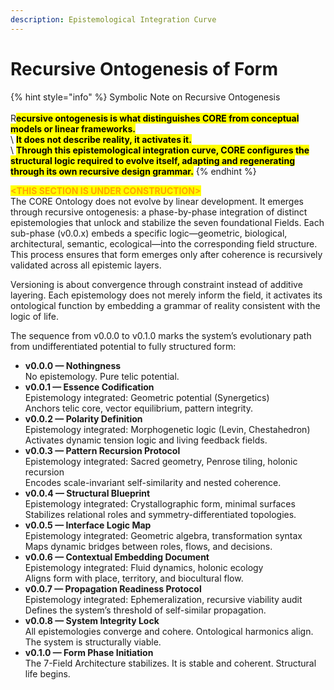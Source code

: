 ```yaml
---
description: Epistemological Integration Curve
---
```


# Recursive Ontogenesis of Form

{% hint style="info" %}
Symbolic Note on Recursive Ontogenesis\
\
R<mark style="color:$info;">**ecursive ontogenesis is what distinguishes CORE from conceptual models or linear frameworks.**</mark> \
\ <mark style="color:$info;">**It does not describe reality, it activates it.**</mark> \
\ <mark style="color:$info;">**Through this epistemological integration curve, CORE configures the structural logic required to evolve itself, adapting and regenerating through its own recursive design grammar.**</mark>
{% endhint %}

&#x20;           <mark style="color:orange;">**\<THIS SECTION IS UNDER CONSTRUCTION>**</mark>\
The CORE Ontology does not evolve by linear development. It emerges through recursive ontogenesis: a phase-by-phase integration of distinct epistemologies that unlock and stabilize the seven foundational Fields. Each sub-phase (v0.0.x) embeds a specific logic—geometric, biological, architectural, semantic, ecological—into the corresponding field structure. This process ensures that form emerges only after coherence is recursively validated across all epistemic layers.

Versioning is about convergence through constraint instead of  additive layering. Each epistemology does not merely inform the field, it activates its ontological function by embedding a grammar of reality consistent with the logic of life.

The sequence from v0.0.0 to v0.1.0 marks the system’s evolutionary path from undifferentiated potential to fully structured form:

* **v0.0.0 — Nothingness**\
  No epistemology. Pure telic potential.
* **v0.0.1 — Essence Codification**\
  Epistemology integrated: Geometric potential (Synergetics)\
  Anchors telic core, vector equilibrium, pattern integrity.
* **v0.0.2 — Polarity Definition**\
  Epistemology integrated: Morphogenetic logic (Levin, Chestahedron)\
  Activates dynamic tension logic and living feedback fields.
* **v0.0.3 — Pattern Recursion Protocol**\
  Epistemology integrated: Sacred geometry, Penrose tiling, holonic recursion\
  Encodes scale-invariant self-similarity and nested coherence.
* **v0.0.4 — Structural Blueprint**\
  Epistemology integrated: Crystallographic form, minimal surfaces\
  Stabilizes relational roles and symmetry-differentiated topologies.
* **v0.0.5 — Interface Logic Map**\
  Epistemology integrated: Geometric algebra, transformation syntax\
  Maps dynamic bridges between roles, flows, and decisions.
* **v0.0.6 — Contextual Embedding Document**\
  Epistemology integrated: Fluid dynamics, holonic ecology\
  Aligns form with place, territory, and biocultural flow.
* **v0.0.7 — Propagation Readiness Protocol**\
  Epistemology integrated: Ephemeralization, recursive viability audit\
  Defines the system’s threshold of self-similar propagation.
* **v0.0.8 — System Integrity Lock**\
  All epistemologies converge and cohere. Ontological harmonics align. The system is structurally viable.
* **v0.1.0 — Form Phase Initiation**\
  The 7-Field Architecture stabilizes. It is stable and coherent. Structural life begins.

